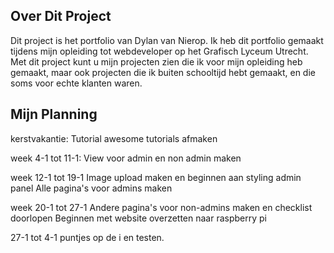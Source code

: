Over Dit Project
----------------
Dit project is het portfolio van Dylan van Nierop. 
Ik heb dit portfolio gemaakt tijdens mijn opleiding tot webdeveloper op het Grafisch Lyceum Utrecht.
Met dit project kunt u mijn projecten zien die ik voor mijn opleiding heb gemaakt, maar ook projecten die ik buiten schooltijd hebt gemaakt, en die soms voor echte klanten waren.


Mijn Planning
-------------
kerstvakantie:
Tutorial awesome tutorials afmaken

week 4-1 tot 11-1:
View voor admin en non admin maken

week 12-1 tot 19-1
Image upload maken en beginnen aan styling admin panel
Alle pagina's voor admins maken

week 20-1 tot 27-1
Andere pagina's voor non-admins maken en checklist doorlopen
Beginnen met website overzetten naar raspberry pi

27-1 tot 4-1
puntjes op de i en testen.
